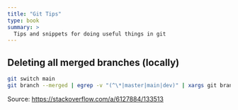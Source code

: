 ```yaml
---
title: "Git Tips"
type: book
summary: >
  Tips and snippets for doing useful things in git
---
```


## Deleting all merged branches (locally)

```sh
git switch main
git branch --merged | egrep -v "(^\*|master|main|dev)" | xargs git branch -d
```

Source: <https://stackoverflow.com/a/6127884/133513>
